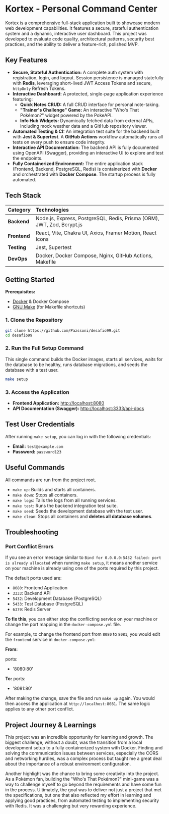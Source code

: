 # Kortex - Personal Command Center

Kortex is a comprehensive full-stack application built to showcase modern web development capabilities. It features a secure, stateful authentication system and a dynamic, interactive user dashboard. This project was developed to evaluate code quality, architectural patterns, security best practices, and the ability to deliver a feature-rich, polished MVP.

## Key Features

* **Secure, Stateful Authentication:** A complete auth system with registration, login, and logout. Session persistence is managed statefully with **Redis**, leveraging short-lived JWT Access Tokens and secure, `httpOnly` Refresh Tokens.
* **Interactive Dashboard:** A protected, single-page application experience featuring:
    * **Quick Notes CRUD:** A full CRUD interface for personal note-taking.
    * **"Trainer's Challenge" Game:** An interactive "Who's That Pokémon?" widget powered by the PokeAPI.
    * **Info Hub Widgets:** Dynamically fetched data from external APIs, including mock weather data and a GitHub repository viewer.
* **Automated Testing & CI:** An integration test suite for the backend built with **Jest & Supertest**. A **GitHub Actions** workflow automatically runs all tests on every push to ensure code integrity.
* **Interactive API Documentation:** The backend API is fully documented using OpenAPI (Swagger), providing an interactive UI to explore and test the endpoints.
* **Fully Containerized Environment:** The entire application stack (Frontend, Backend, PostgreSQL, Redis) is containerized with **Docker** and orchestrated with **Docker Compose**. The startup process is fully automated.

## Tech Stack

| Category      | Technologies                                                               |
| :------------ | :------------------------------------------------------------------------- |
| **Backend** | Node.js, Express, PostgreSQL, Redis, Prisma (ORM), JWT, Zod, Bcrypt.js       |
| **Frontend** | React, Vite, Chakra UI, Axios, Framer Motion, React Icons                    |
| **Testing** | Jest, Supertest                                                            |
| **DevOps** | Docker, Docker Compose, Nginx, GitHub Actions, Makefile                    |

## Getting Started

**Prerequisites:**
* [Docker](https://www.docker.com/products/docker-desktop/) & Docker Compose
* [GNU Make](https://community.chocolatey.org/packages/make) (for Makefile shortcuts)

### 1. Clone the Repository
```bash
git clone https://github.com/Pazssoni/desafio99.git
cd desafio99
```

### 2. Run the Full Setup Command

This single command builds the Docker images, starts all services, waits for the database to be healthy, runs database migrations, and seeds the database with a test user.

```bash
make setup
```

### 3. Access the Application

* **Frontend Application:** [http://localhost:8080](http://localhost:8080)
* **API Documentation (Swagger):** [http://localhost:3333/api-docs](http://localhost:3333/api-docs)

## Test User Credentials

After running `make setup`, you can log in with the following credentials:

* **Email:** `test@example.com`
* **Password:** `password123`

## Useful Commands

All commands are run from the project root.

* `make up`: Builds and starts all containers.
* `make down`: Stops all containers.
* `make logs`: Tails the logs from all running services.
* `make test`: Runs the backend integration test suite.
* `make seed`: Seeds the development database with the test user.
* `make clean`: Stops all containers and **deletes all database volumes**.

## Troubleshooting

### Port Conflict Errors

If you see an error message similar to `Bind for 0.0.0.0:5432 failed: port is already allocated` when running `make setup`, it means another service on your machine is already using one of the ports required by this project.

The default ports used are:
* `8080`: Frontend Application
* `3333`: Backend API
* `5432`: Development Database (PostgreSQL)
* `5433`: Test Database (PostgreSQL)
* `6379`: Redis Server

**To fix this**, you can either stop the conflicting service on your machine or change the port mapping in the `docker-compose.yml` file.

For example, to change the frontend port from `8080` to `8081`, you would edit the `frontend` service in `docker-compose.yml`:

**From:**

ports:
  - '8080:80'

**To:**
ports:
  - '8081:80'

After making the change, save the file and run `make up` again. You would then access the application at `http://localhost:8081`. The same logic applies to any other port conflict.

## Project Journey & Learnings

This project was an incredible opportunity for learning and growth. The biggest challenge, without a doubt, was the transition from a local development setup to a fully containerized system with Docker. Finding and solving the communication issues between services, especially the CORS and networking hurdles, was a complex process but taught me a great deal about the importance of a robust environment configuration.

Another highlight was the chance to bring some creativity into the project. As a Pokémon fan, building the "Who's That Pokémon?" mini-game was a way to challenge myself to go beyond the requirements and have some fun in the process. Ultimately, the goal was to deliver not just a project that met the specifications, but one that also reflected my effort in learning and applying good practices, from automated testing to implementing security with Redis. It was a challenging but very rewarding experience.